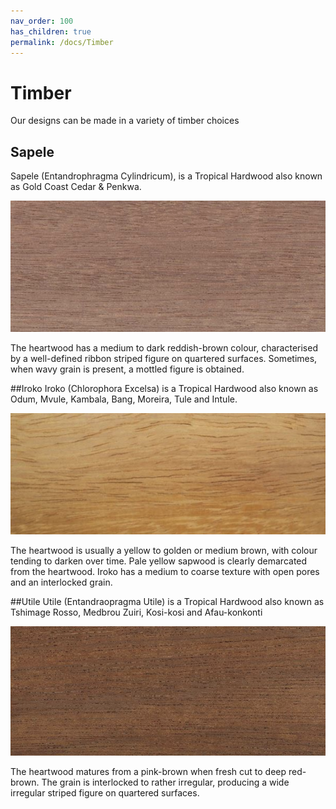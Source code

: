 ```yaml
---
nav_order: 100
has_children: true
permalink: /docs/Timber
---
```

# Timber
Our designs can be made in a variety of timber choices

## Sapele
Sapele (Entandrophragma Cylindricum), is a
Tropical Hardwood
also known as Gold Coast Cedar & Penkwa.

![Sapele](./Sapele.png)

The heartwood has a medium to dark reddish-brown colour, characterised by a well-defined
ribbon striped figure on quartered surfaces. Sometimes, when wavy grain is present,
a mottled figure is obtained.

##Iroko
Iroko (Chlorophora Excelsa)
is a Tropical Hardwood
also known as Odum, Mvule, Kambala, Bang,
Moreira, Tule and Intule.

![Iroko](./Iroko.png)

The heartwood is usually a yellow to golden or medium brown, with colour tending to darken
over time. Pale yellow sapwood is clearly demarcated from the heartwood. Iroko has a medium to coarse
texture with open pores and an interlocked grain.


##Utile
Utile (Entandraopragma Utile)
is a Tropical Hardwood
also known as Tshimage Rosso, Medbrou
Zuiri, Kosi-kosi and Afau-konkonti

![Utile](./Utile.png)

The heartwood matures from a pink-brown when fresh cut to deep red-brown. The grain is
interlocked to rather irregular, producing a wide irregular striped figure on quartered surfaces.
